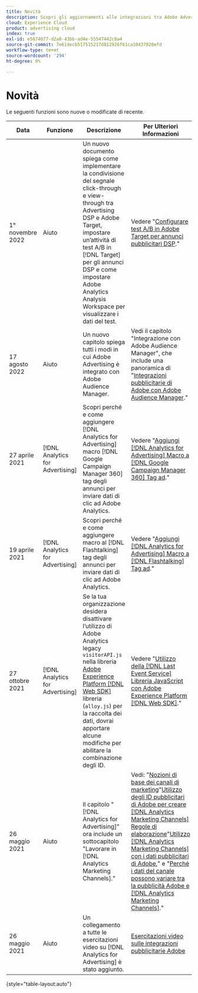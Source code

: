 ```yaml
---
title: Novità
description: Scopri gli aggiornamenti alle integrazioni tra Adobe Advertising e altri prodotti e servizi in Adobe Experience Cloud.
cloud: Experience Cloud
product: advertising cloud
index: true
exl-id: e5874077-d2a8-43bb-ad4e-55547442c8a4
source-git-commit: 7e614ecb517515217d812926f61ca10437820efd
workflow-type: tm+mt
source-wordcount: '294'
ht-degree: 0%

---
```


# Novità

Le seguenti funzioni sono nuove o modificate di recente.

| Data | Funzione | Descrizione | Per Ulteriori Informazioni |
| ---- | ------- | ----------- | -------------------- |
| 1° novembre 2022 | Aiuto | Un nuovo documento spiega come implementare la condivisione del segnale click-through e view-through tra Advertising DSP e Adobe Target, impostare un’attività di test A/B in [!DNL Target] per gli annunci DSP e come impostare Adobe Analytics Analysis Workspace per visualizzare i dati del test. | Vedere &quot;[Configurare test A/B in Adobe Target per annunci pubblicitari DSP](/help/integrations/target/overview-ab-tests.md).&quot; |
| 17 agosto 2022 | Aiuto | Un nuovo capitolo spiega tutti i modi in cui Adobe Advertising è integrato con Adobe Audience Manager. | Vedi il capitolo &quot;Integrazione con Adobe Audience Manager&quot;, che include una panoramica di &quot;[Integrazioni pubblicitarie di Adobe con Adobe Audience Manager](/help/integrations/audience-manager/overview.md).&quot; |
| 27 aprile 2021 | [!DNL Analytics for Advertising] | Scopri perché e come aggiungere [!DNL Analytics for Advertising] macro [!DNL Google Campaign Manager 360] tag degli annunci per inviare dati di clic ad Adobe Analytics. | Vedere &quot;[Aggiungi [!DNL Analytics for Advertising] Macro a [!DNL Google Campaign Manager 360] Tag ad](/help/integrations/analytics/macros-google-campaign-manager.md).&quot; |
| 19 aprile 2021 | [!DNL Analytics for Advertising] | Scopri perché e come aggiungere macro al [!DNL Flashtalking] tag degli annunci per inviare dati di clic ad Adobe Analytics. | Vedere &quot;[Aggiungi [!DNL Analytics for Advertising] Macro a [!DNL Flashtalking] Tag ad](/help/integrations/analytics/macros-flashtalking.md).&quot; |
| 27 ottobre 2021 | [!DNL Analytics for Advertising] | Se la tua organizzazione desidera disattivare l’utilizzo di Adobe Analytics legacy `visitorAPI.js` nella libreria [Adobe Experience Platform [!DNL Web SDK]](https://experienceleague.adobe.com/docs/experience-platform/edge/home.html) libreria (`alloy.js`) per la raccolta dei dati, dovrai apportare alcune modifiche per abilitare la combinazione degli ID. | Vedere &quot;[Utilizzo della [!DNL Last Event Service] Libreria JavaScript con Adobe Experience Platform [!DNL Web SDK]](/help/integrations/analytics/web-sdk.md).&quot; |
| 26 maggio 2021 | Aiuto | Il capitolo &quot;[!DNL Analytics for Advertising]&quot; ora include un sottocapitolo &quot;Lavorare in [!DNL Analytics Marketing Channels].&quot; | Vedi: &quot;[Nozioni di base dei canali di marketing](/help/integrations/analytics/marketing-channels/mc-overview.md)&quot;[Utilizzo degli ID pubblicitari di Adobe per creare [!DNL Analytics Marketing Channels] Regole di elaborazione](/help/integrations/analytics/marketing-channels/mc-ids.md)&quot;[Utilizzo [!DNL Analytics Marketing Channels] con i dati pubblicitari di Adobe](/help/integrations/analytics/marketing-channels/mc-ac-data.md),&quot; e &quot;[Perché i dati del canale possono variare tra la pubblicità Adobe e [!DNL Analytics Marketing Channels]](/help/integrations/analytics/marketing-channels/mc-data-variances.md).&quot; |
| 26 maggio 2021 | Aiuto | Un collegamento a tutte le esercitazioni video su [!DNL Analytics for Advertising] è stato aggiunto. | [Esercitazioni video sulle integrazioni pubblicitarie Adobe](https://experienceleague.adobe.com/docs/advertising-learn/tutorials/overview.html) |

{style=&quot;table-layout:auto&quot;}

<!-- At some point, just make this an overview page instead?

Adobe Advertising is integrated with the following Adobe Experience Cloud products:

* [Adobe Analytics](/help/integrations/analytics/overview.md)

* Adobe Audience Manager

* Adobe Campaign (Adobe Advertising Search only)

 -->
